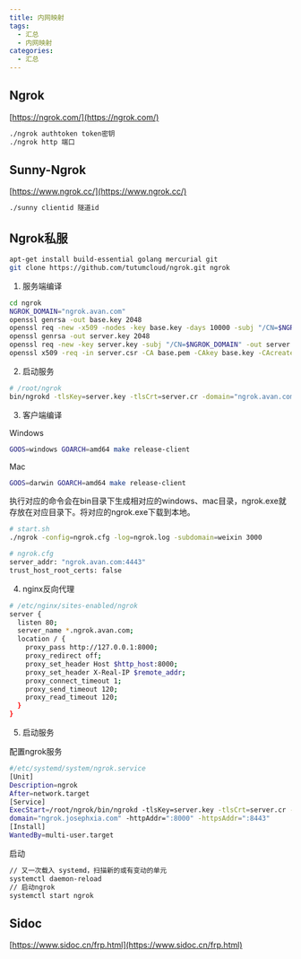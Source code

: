 ```yaml
---
title: 内网映射
tags:
  - 汇总
  - 内网映射
categories:
  - 汇总
---
```


## Ngrok

[https://ngrok.com/](https://ngrok.com/)

```bash
./ngrok authtoken token密钥
./ngrok http 端口
```

## Sunny-Ngrok

[https://www.ngrok.cc/](https://www.ngrok.cc/)

```bash
./sunny clientid 隧道id
```

## Ngrok私服

```bash
apt-get install build-essential golang mercurial git
git clone https://github.com/tutumcloud/ngrok.git ngrok
```

1. 服务端编译

```bash
cd ngrok
NGROK_DOMAIN="ngrok.avan.com"
openssl genrsa -out base.key 2048
openssl req -new -x509 -nodes -key base.key -days 10000 -subj "/CN=$NGROK_DOMAIN" -out base.pem
openssl genrsa -out server.key 2048
openssl req -new -key server.key -subj "/CN=$NGROK_DOMAIN" -out server.csr
openssl x509 -req -in server.csr -CA base.pem -CAkey base.key -CAcreateserial -days 10000 -out server.cr
```

2. 启动服务

```bash
# /root/ngrok
bin/ngrokd -tlsKey=server.key -tlsCrt=server.cr -domain="ngrok.avan.com" -httpAddr=":8000" -httpsAddr=":8443"
```

3. 客户端编译

Windows
```bash
GOOS=windows GOARCH=amd64 make release-client
```

Mac
```bash
GOOS=darwin GOARCH=amd64 make release-client
```

执⾏对应的命令会在bin⽬录下⽣成相对应的windows、mac⽬录，ngrok.exe就存放在对应⽬录下。将对应的ngrok.exe下载到本地。

```bash
# start.sh
./ngrok -config=ngrok.cfg -log=ngrok.log -subdomain=weixin 3000
```

```bash
# ngrok.cfg
server_addr: "ngrok.avan.com:4443"
trust_host_root_certs: false
```

4. nginx反向代理

```bash
# /etc/nginx/sites-enabled/ngrok
server {
  listen 80;
  server_name *.ngrok.avan.com;
  location / {
    proxy_pass http://127.0.0.1:8000;
    proxy_redirect off;
    proxy_set_header Host $http_host:8000;
    proxy_set_header X-Real-IP $remote_addr;
    proxy_connect_timeout 1;
    proxy_send_timeout 120;
    proxy_read_timeout 120;
  }
}
```

5. 启动服务

配置ngrok服务

```bash
#/etc/systemd/system/ngrok.service
[Unit]
Description=ngrok
After=network.target
[Service]
ExecStart=/root/ngrok/bin/ngrokd -tlsKey=server.key -tlsCrt=server.cr -
domain="ngrok.josephxia.com" -httpAddr=":8000" -httpsAddr=":8443"
[Install]
WantedBy=multi-user.target
```

启动

```bash
// ⼜⼀次载⼊ systemd，扫描新的或有变动的单元
systemctl daemon-reload
// 启动ngrok
systemctl start ngrok
```

## Sidoc

[https://www.sidoc.cn/frp.html](https://www.sidoc.cn/frp.html)